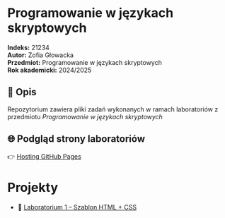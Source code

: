 # Programowanie w językach skryptowych

**Indeks:** 21234  
**Autor:** Zofia Głowacka  
**Przedmiot:** Programowanie w językach skryptowych  
**Rok akademicki:** 2024/2025

## 📘 Opis

Repozytorium zawiera pliki zadań wykonanych w ramach laboratoriów z przedmiotu *Programowanie w językach skryptowych*

## 🌐 Podgląd strony laboratoriów

👉 [Hosting GitHub Pages](https://laritaait.github.io/Prog_Skrypt_2025/)

# Projekty 
- 🔗 [Laboratorium 1 – Szablon HTML + CSS](https://laritaait.github.io/Prog_Skrypt_2025/Lab1)

